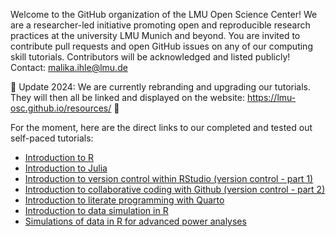 Welcome to the GitHub organization of the LMU Open Science Center! 
We are a researcher-led initiative promoting open and reproducible research practices at the university LMU Munich and beyond. 
You are invited to contribute pull requests and open GitHub issues on any of our computing skill tutorials. Contributors will be acknowledged and listed publicly! 
Contact: malika.ihle@lmu.de 

🚧 Update 2024: We are currently rebranding and upgrading our tutorials. They will then all be linked and displayed on the website: https://lmu-osc.github.io/resources/  🚧

For the moment, here are the direct links to our completed and tested out self-paced tutorials:
- [Introduction to R](https://lmu-osc.github.io/introduction-to-R/)
- [Introduction to Julia](https://lmu-osc.github.io/introduction-to-Julia/)
- [Introduction to version control within RStudio (version control - part 1)](https://lmu-osc.github.io/Introduction-RStudio-Git-GitHub/)
- [Introduction to collaborative coding with Github (version control - part 2)](https://lmu-osc.github.io/Collaborative-RStudio-GitHub/)
- [Introduction to literate programming with Quarto](https://lmu-osc.github.io/introduction-to-Quarto/)
- [Introduction to data simulation in R](https://lmu-osc.github.io/Introduction-Simulations-in-R/)
- [Simulations of data in R for advanced power analyses](https://lmu-osc.github.io/Simulations-for-Advanced-Power-Analyses/) 
